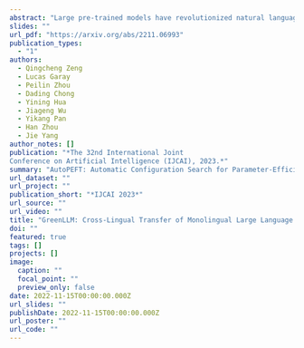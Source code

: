 ```yaml
---
abstract: "Large pre-trained models have revolutionized natural language processing (NLP) research and applications, but high training costs and limited data resources have prevented their benefits from being shared equally amongst speakers of all the world's languages. To address issues of cross-linguistic access to such models and reduce energy consumption for sustainability during large-scale model training, this study proposes an effective and energy-efficient framework called GreenPLM that uses bilingual lexicons to directly ``translate'' pre-trained language models of one language into another at almost no additional cost. We validate this approach in 18 languages' BERT models and show that this framework is comparable to, if not better than, other heuristics with high training costs. In addition, given lightweight continued pre-training on limited data where available, this framework outperforms the original monolingual language models in six out of seven tested languages with up to 200x less pre-training. Aiming at the Leave No One Behind Principle (LNOB), our approach manages to reduce inequalities between languages and energy consumption greatly. We make our code and models publicly available."
slides: ""
url_pdf: "https://arxiv.org/abs/2211.06993"
publication_types:
  - "1"
authors:
  - Qingcheng Zeng
  - Lucas Garay
  - Peilin Zhou
  - Dading Chong
  - Yining Hua
  - Jiageng Wu
  - Yikang Pan
  - Han Zhou
  - Jie Yang
author_notes: []
publication: "*The 32nd International Joint
Conference on Artificial Intelligence (IJCAI), 2023.*"
summary: "AutoPEFT: Automatic Configuration Search for Parameter-Efficient Fine-Tuning"
url_dataset: ""
url_project: ""
publication_short: "*IJCAI 2023*"
url_source: ""
url_video: ""
title: "GreenLLM: Cross-Lingual Transfer of Monolingual Large Language Models at Almost No Cost"
doi: ""
featured: true
tags: []
projects: []
image:
  caption: ""
  focal_point: ""
  preview_only: false
date: 2022-11-15T00:00:00.000Z
url_slides: ""
publishDate: 2022-11-15T00:00:00.000Z
url_poster: ""
url_code: ""
---
```

